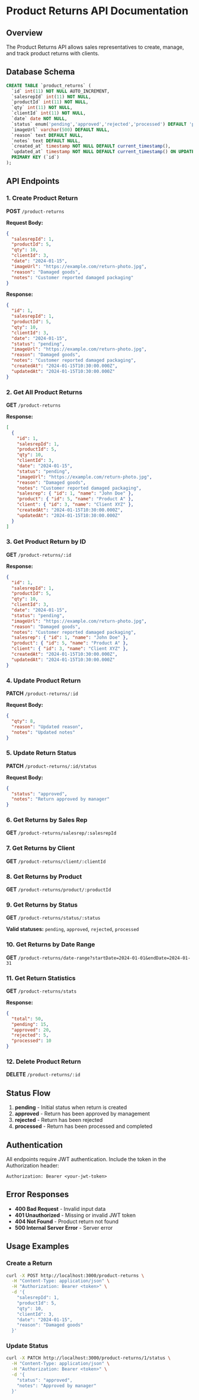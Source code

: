 # Product Returns API Documentation

## Overview
The Product Returns API allows sales representatives to create, manage, and track product returns with clients.

## Database Schema
```sql
CREATE TABLE `product_returns` (
  `id` int(11) NOT NULL AUTO_INCREMENT,
  `salesrepId` int(11) NOT NULL,
  `productId` int(11) NOT NULL,
  `qty` int(11) NOT NULL,
  `clientId` int(11) NOT NULL,
  `date` date NOT NULL,
  `status` enum('pending','approved','rejected','processed') DEFAULT 'pending',
  `imageUrl` varchar(500) DEFAULT NULL,
  `reason` text DEFAULT NULL,
  `notes` text DEFAULT NULL,
  `created_at` timestamp NOT NULL DEFAULT current_timestamp(),
  `updated_at` timestamp NOT NULL DEFAULT current_timestamp() ON UPDATE current_timestamp(),
  PRIMARY KEY (`id`)
);
```

## API Endpoints

### 1. Create Product Return
**POST** `/product-returns`

**Request Body:**
```json
{
  "salesrepId": 1,
  "productId": 5,
  "qty": 10,
  "clientId": 3,
  "date": "2024-01-15",
  "imageUrl": "https://example.com/return-photo.jpg",
  "reason": "Damaged goods",
  "notes": "Customer reported damaged packaging"
}
```

**Response:**
```json
{
  "id": 1,
  "salesrepId": 1,
  "productId": 5,
  "qty": 10,
  "clientId": 3,
  "date": "2024-01-15",
  "status": "pending",
  "imageUrl": "https://example.com/return-photo.jpg",
  "reason": "Damaged goods",
  "notes": "Customer reported damaged packaging",
  "createdAt": "2024-01-15T10:30:00.000Z",
  "updatedAt": "2024-01-15T10:30:00.000Z"
}
```

### 2. Get All Product Returns
**GET** `/product-returns`

**Response:**
```json
[
  {
    "id": 1,
    "salesrepId": 1,
    "productId": 5,
    "qty": 10,
    "clientId": 3,
    "date": "2024-01-15",
    "status": "pending",
    "imageUrl": "https://example.com/return-photo.jpg",
    "reason": "Damaged goods",
    "notes": "Customer reported damaged packaging",
    "salesrep": { "id": 1, "name": "John Doe" },
    "product": { "id": 5, "name": "Product A" },
    "client": { "id": 3, "name": "Client XYZ" },
    "createdAt": "2024-01-15T10:30:00.000Z",
    "updatedAt": "2024-01-15T10:30:00.000Z"
  }
]
```

### 3. Get Product Return by ID
**GET** `/product-returns/:id`

**Response:**
```json
{
  "id": 1,
  "salesrepId": 1,
  "productId": 5,
  "qty": 10,
  "clientId": 3,
  "date": "2024-01-15",
  "status": "pending",
  "imageUrl": "https://example.com/return-photo.jpg",
  "reason": "Damaged goods",
  "notes": "Customer reported damaged packaging",
  "salesrep": { "id": 1, "name": "John Doe" },
  "product": { "id": 5, "name": "Product A" },
  "client": { "id": 3, "name": "Client XYZ" },
  "createdAt": "2024-01-15T10:30:00.000Z",
  "updatedAt": "2024-01-15T10:30:00.000Z"
}
```

### 4. Update Product Return
**PATCH** `/product-returns/:id`

**Request Body:**
```json
{
  "qty": 8,
  "reason": "Updated reason",
  "notes": "Updated notes"
}
```

### 5. Update Return Status
**PATCH** `/product-returns/:id/status`

**Request Body:**
```json
{
  "status": "approved",
  "notes": "Return approved by manager"
}
```

### 6. Get Returns by Sales Rep
**GET** `/product-returns/salesrep/:salesrepId`

### 7. Get Returns by Client
**GET** `/product-returns/client/:clientId`

### 8. Get Returns by Product
**GET** `/product-returns/product/:productId`

### 9. Get Returns by Status
**GET** `/product-returns/status/:status`

**Valid statuses:** `pending`, `approved`, `rejected`, `processed`

### 10. Get Returns by Date Range
**GET** `/product-returns/date-range?startDate=2024-01-01&endDate=2024-01-31`

### 11. Get Return Statistics
**GET** `/product-returns/stats`

**Response:**
```json
{
  "total": 50,
  "pending": 15,
  "approved": 20,
  "rejected": 5,
  "processed": 10
}
```

### 12. Delete Product Return
**DELETE** `/product-returns/:id`

## Status Flow
1. **pending** - Initial status when return is created
2. **approved** - Return has been approved by management
3. **rejected** - Return has been rejected
4. **processed** - Return has been processed and completed

## Authentication
All endpoints require JWT authentication. Include the token in the Authorization header:
```
Authorization: Bearer <your-jwt-token>
```

## Error Responses
- **400 Bad Request** - Invalid input data
- **401 Unauthorized** - Missing or invalid JWT token
- **404 Not Found** - Product return not found
- **500 Internal Server Error** - Server error

## Usage Examples

### Create a Return
```bash
curl -X POST http://localhost:3000/product-returns \
  -H "Content-Type: application/json" \
  -H "Authorization: Bearer <token>" \
  -d '{
    "salesrepId": 1,
    "productId": 5,
    "qty": 10,
    "clientId": 3,
    "date": "2024-01-15",
    "reason": "Damaged goods"
  }'
```

### Update Status
```bash
curl -X PATCH http://localhost:3000/product-returns/1/status \
  -H "Content-Type: application/json" \
  -H "Authorization: Bearer <token>" \
  -d '{
    "status": "approved",
    "notes": "Approved by manager"
  }'
```

